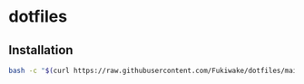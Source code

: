 # dotfiles

## Installation

```bash
bash -c "$(curl https://raw.githubusercontent.com/Fukiwake/dotfiles/main/install.sh)"
```

